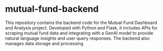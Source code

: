 # mutual-fund-backend
This repository contains the backend code for the Mutual Fund Dashboard and Analysis project. Developed with Python and Flask, it includes APIs for scraping mutual fund data and integrating with a GenAI model to provide natural language insights and user query responses. The backend also manages data storage and processing
